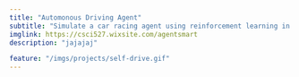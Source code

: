 ```yaml
---
title: "Automonous Driving Agent"
subtitle: "Simulate a car racing agent using reinforcement learning in Unity3D"
imglink: https://csci527.wixsite.com/agentsmart
description: "jajajaj"

feature: "/imgs/projects/self-drive.gif"
---
```

